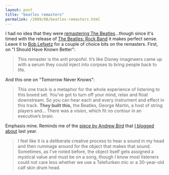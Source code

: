 ```yaml
---
layout: post
title: "beatles remasters"
permalink: /2009/08/beatles-remasters.html
---
```


I had no idea that they were [remastering The Beatles](http://www.rollingstone.com/rockdaily/index.php/2009/04/07/the-beatles-remastered-albums-due-september-9-2009/)...though since it's timed with the release of [The Beatles: Rock Band](http://www.thebeatlesrockband.com/) it makes perfect sense. Leave it to [Bob Lefsetz](http://lefsetz.com/wordpress/index.php/archives/2009/08/28/the-beatles-remasters/) for a couple of choice bits on the remasters. First, on "I Should Have Known Better":

> This remaster is the anti propofol. It’s like Disney imagineers came up with a serum they could inject into corpses to bring people back to life.

And this one on "Tomorrow Never Knows":

> This one track is a metaphor for the whole experience of listening to this boxed set. You’ve got to turn off your mind, relax and float downstream. So you can hear each and every instrument and effect in this track. **They built this,** the Beatles, George Martin, a host of string players and... There was a vision, which fit no contour in an executive’s brain.

Emphasis mine. Reminds me of the [piece by Andrew Bird](http://measureformeasure.blogs.nytimes.com/2008/05/11/cheap-thrills/) that [I blogged about](http://www.sippey.com/2008/05/everything-you-hear-is-a-decision.html) last year.

> I feel like it is a deliberate creative process to hear a sound in my head and then rummage around for the object that makes that sound. Sometimes, as I’ve noted before, the object itself gets assigned a mystical value and must be on a song, though I know most listeners could not care less whether we use a Telefunken mic or a 30-year-old calf skin drum head.